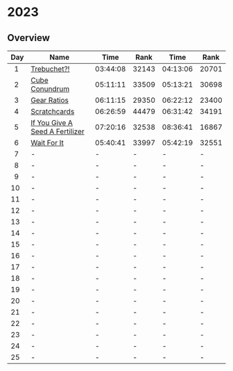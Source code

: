 # 2023

## Overview

| Day     | Name                                                                   | Time     | Rank  | Time     | Rank  |
| ------- | ---------------------------------------------------------------------- | -------- | ----- | -------- | ----- |
| &ensp;1 | [Trebuchet?!](https://adventofcode.com/2023/day/1)                     | 03:44:08 | 32143 | 04:13:06 | 20701 |
| &ensp;2 | [Cube Conundrum](https://adventofcode.com/2023/day/2)                  | 05:11:11 | 33509 | 05:13:21 | 30698 |
| &ensp;3 | [Gear Ratios](https://adventofcode.com/2023/day/3)                     | 06:11:15 | 29350 | 06:22:12 | 23400 |
| &ensp;4 | [Scratchcards](https://adventofcode.com/2023/day/4)                    | 06:26:59 | 44479 | 06:31:42 | 34191 |
| &ensp;5 | [If You Give A Seed A Fertilizer](https://adventofcode.com/2023/day/5) | 07:20:16 | 32538 | 08:36:41 | 16867 |
| &ensp;6 | [Wait For It](https://adventofcode.com/2023/day)                       | 05:40:41 | 33997 | 05:42:19 | 32551 |
| &ensp;7 | -                                                                      | -        | -     | -        | -     |
| &ensp;8 | -                                                                      | -        | -     | -        | -     |
| &ensp;9 | -                                                                      | -        | -     | -        | -     |
| 10      | -                                                                      | -        | -     | -        | -     |
| 11      | -                                                                      | -        | -     | -        | -     |
| 12      | -                                                                      | -        | -     | -        | -     |
| 13      | -                                                                      | -        | -     | -        | -     |
| 14      | -                                                                      | -        | -     | -        | -     |
| 15      | -                                                                      | -        | -     | -        | -     |
| 16      | -                                                                      | -        | -     | -        | -     |
| 17      | -                                                                      | -        | -     | -        | -     |
| 18      | -                                                                      | -        | -     | -        | -     |
| 19      | -                                                                      | -        | -     | -        | -     |
| 20      | -                                                                      | -        | -     | -        | -     |
| 21      | -                                                                      | -        | -     | -        | -     |
| 22      | -                                                                      | -        | -     | -        | -     |
| 23      | -                                                                      | -        | -     | -        | -     |
| 24      | -                                                                      | -        | -     | -        | -     |
| 25      | -                                                                      | -        | -     | -        | -     |
